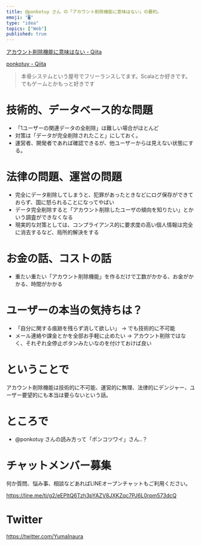 ```yaml
---
title: @ponkotuy さん の「アカウント削除機能に意味はない」の要約。
emoji: "🖥"
type: "idea"
topics: ["Web"]
published: true
---
```


[アカウント削除機能に意味はない - Qiita](https://qiita.com/ponkotuy/items/6049388d564fb4385f4e)

[ponkotuy - Qiita](https://qiita.com/ponkotuy)

>本骨システムという屋号でフリーランスしてます。Scalaとか好きです。でもゲームとかもっと好きです


# 技術的、データベース的な問題

- 「1ユーザーの関連データの全削除」は難しい場合がほとんど
- 対策は「データが完全削除されたこと」にしておく。
- 運営者、開発者であれば確認できるが、他ユーザーからは見えない状態にする。

# 法律の問題、運営の問題

- 完全にデータ削除してしまうと、犯罪があったときなどにログ保存ができておらず、国に怒られることになってやばい
- データ完全削除すると「アカウント削除したユーザの傾向を知りたい」とかいう調査ができなくなる
- 現実的な対策としては、コンプライアンス的に要求度の高い個人情報は完全に消去するなど、局所的解決をする

# お金の話、コストの話

- 重たい重たい「アカウント削除機能」を作るだけで工数がかかる、お金がかかる、時間がかかる

# ユーザーの本当の気持ちは？

- 「自分に関する痕跡を残らず消して欲しい」 -> でも技術的に不可能
- メール連絡や課金とかを全部お手軽に止めたい -> アカウント削除ではなく、それぞれ全停止ボタンみたいなのを付けておけば良い

# ということで

アカウント削除機能は技術的に不可能、運営的に無理、法律的にデンジャー、ユーザー要望的にも本当は要らないという話。

# ところで

- @ponkotuy さんの読み方って「ポンコツワイ」さん‥？








<!-- Update From Qiita API -->

# チャットメンバー募集


何か質問、悩み事、相談などあればLINEオープンチャットもご利用ください。

https://line.me/ti/g2/eEPltQ6Tzh3pYAZV8JXKZqc7PJ6L0rpm573dcQ





# Twitter


https://twitter.com/YumaInaura


<!-- Update From Qiita API -->



